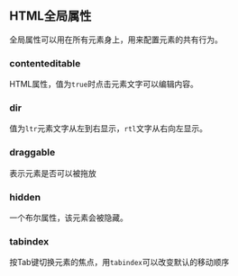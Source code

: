 ## HTML全局属性

全局属性可以用在所有元素身上，用来配置元素的共有行为。

### contenteditable

HTML属性，值为`true`时点击元素文字可以编辑内容。

### dir

值为`ltr`元素文字从左到右显示，`rtl`文字从右向左显示。

### draggable

表示元素是否可以被拖放

### hidden

一个布尔属性，该元素会被隐藏。

### tabindex 

按Tab键切换元素的焦点，用`tabindex`可以改变默认的移动顺序